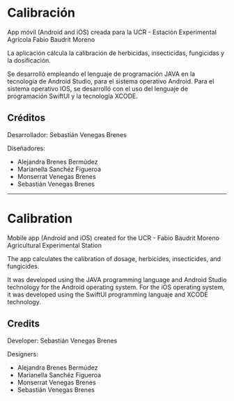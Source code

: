 # Calibración

App móvil (Android and iOS) creada para la UCR - Estación Experimental Agrícola Fabio Baudrit Moreno

La aplicación cálcula la calibración de herbicidas, insecticidas, fungicidas y la dosificación.

Se desarrolló empleando el lenguaje de programación JAVA en la tecnología de Android Studio, para el sistema operativo Android.
Para el sistema operativo IOS, se desarrolló con el uso del lenguaje de programación SwiftUI y la tecnología XCODE.

## Créditos

Desarrollador: Sebastián Venegas Brenes

Diseñadores: 
- Alejandra Brenes Bermúdez
- Marianella Sanchéz Figueroa
- Monserrat Venegas Brenes
- Sebastián Venegas Brenes

---

# Calibration

Mobile app (Android and iOS) created for the UCR - Fabio Baudrit Moreno Agricultural Experimental Station

The app calculates the calibration of dosage, herbicides, insecticides, and fungicides.

It was developed using the JAVA programming language and Android Studio technology for the Android operating system.
For the iOS operating system, it was developed using the SwiftUI programming languaje and XCODE technology.

## Credits

Developer: Sebastián Venegas Brenes

Designers:
- Alejandra Brenes Bermúdez
- Marianella Sanchéz Figueroa
- Monserrat Venegas Brenes
- Sebastián Venegas Brenes
